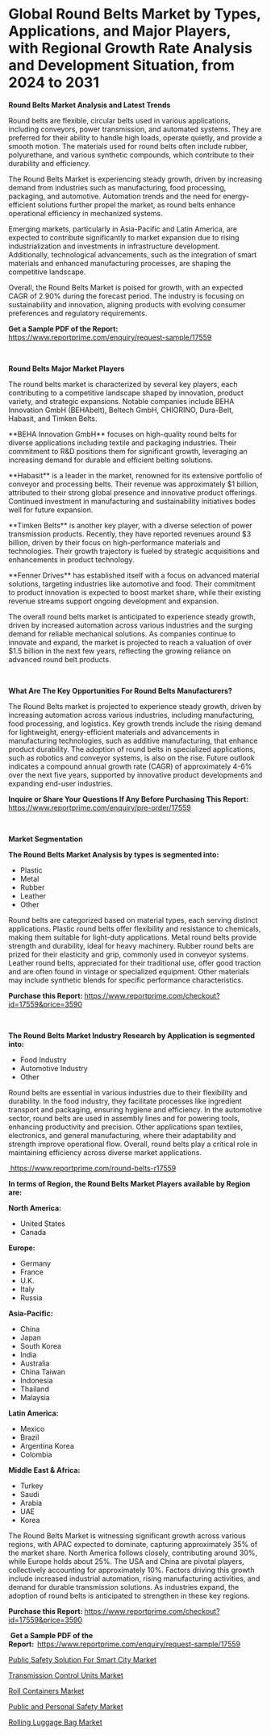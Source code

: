 <p><h1>Global Round Belts Market by Types, Applications, and Major Players, with Regional Growth Rate Analysis and Development Situation, from 2024 to 2031</h1></p><p><strong>Round Belts Market Analysis and Latest Trends</strong></p>
<p><p>Round belts are flexible, circular belts used in various applications, including conveyors, power transmission, and automated systems. They are preferred for their ability to handle high loads, operate quietly, and provide a smooth motion. The materials used for round belts often include rubber, polyurethane, and various synthetic compounds, which contribute to their durability and efficiency.</p><p>The Round Belts Market is experiencing steady growth, driven by increasing demand from industries such as manufacturing, food processing, packaging, and automotive. Automation trends and the need for energy-efficient solutions further propel the market, as round belts enhance operational efficiency in mechanized systems. </p><p>Emerging markets, particularly in Asia-Pacific and Latin America, are expected to contribute significantly to market expansion due to rising industrialization and investments in infrastructure development. Additionally, technological advancements, such as the integration of smart materials and enhanced manufacturing processes, are shaping the competitive landscape.</p><p>Overall, the Round Belts Market is poised for growth, with an expected CAGR of 2.90% during the forecast period. The industry is focusing on sustainability and innovation, aligning products with evolving consumer preferences and regulatory requirements.</p></p>
<p><strong>Get a Sample PDF of the Report:&nbsp;</strong> <a href="https://www.reportprime.com/enquiry/request-sample/17559?utm_campaign=113&utm_medium=2&utm_source=Github&utm_content=ia&utm_term=19112024&utm_id=round-belts">https://www.reportprime.com/enquiry/request-sample/17559</a></p>
<p>&nbsp;</p>
<p><strong>Round Belts Major Market Players</strong></p>
<p><p>The round belts market is characterized by several key players, each contributing to a competitive landscape shaped by innovation, product variety, and strategic expansions. Notable companies include BEHA Innovation GmbH (BEHAbelt), Beltech GmbH, CHIORINO, Dura-Belt, Habasit, and Timken Belts.</p><p>**BEHA Innovation GmbH** focuses on high-quality round belts for diverse applications including textile and packaging industries. Their commitment to R&D positions them for significant growth, leveraging an increasing demand for durable and efficient belting solutions.</p><p>**Habasit** is a leader in the market, renowned for its extensive portfolio of conveyor and processing belts. Their revenue was approximately $1 billion, attributed to their strong global presence and innovative product offerings. Continued investment in manufacturing and sustainability initiatives bodes well for future expansion.</p><p>**Timken Belts** is another key player, with a diverse selection of power transmission products. Recently, they have reported revenues around $3 billion, driven by their focus on high-performance materials and technologies. Their growth trajectory is fueled by strategic acquisitions and enhancements in product technology.</p><p>**Fenner Drives** has established itself with a focus on advanced material solutions, targeting industries like automotive and food. Their commitment to product innovation is expected to boost market share, while their existing revenue streams support ongoing development and expansion.</p><p>The overall round belts market is anticipated to experience steady growth, driven by increased automation across various industries and the surging demand for reliable mechanical solutions. As companies continue to innovate and expand, the market is projected to reach a valuation of over $1.5 billion in the next few years, reflecting the growing reliance on advanced round belt products.</p></p>
<p>&nbsp;</p>
<p><strong>What Are The Key Opportunities For Round Belts Manufacturers?</strong></p>
<p><p>The Round Belts market is projected to experience steady growth, driven by increasing automation across various industries, including manufacturing, food processing, and logistics. Key growth trends include the rising demand for lightweight, energy-efficient materials and advancements in manufacturing technologies, such as additive manufacturing, that enhance product durability. The adoption of round belts in specialized applications, such as robotics and conveyor systems, is also on the rise. Future outlook indicates a compound annual growth rate (CAGR) of approximately 4-6% over the next five years, supported by innovative product developments and expanding end-user industries.</p></p>
<p><strong>Inquire or Share Your Questions If Any Before Purchasing This Report:</strong> <a href="https://www.reportprime.com/enquiry/pre-order/17559?utm_campaign=113&utm_medium=2&utm_source=Github&utm_content=ia&utm_term=19112024&utm_id=round-belts">https://www.reportprime.com/enquiry/pre-order/17559</a></p>
<p>&nbsp;</p>
<p><strong>Market Segmentation</strong></p>
<p><strong>The Round Belts Market Analysis by types is segmented into:</strong></p>
<p><ul><li>Plastic</li><li>Metal</li><li>Rubber</li><li>Leather</li><li>Other</li></ul></p>
<p><p>Round belts are categorized based on material types, each serving distinct applications. Plastic round belts offer flexibility and resistance to chemicals, making them suitable for light-duty applications. Metal round belts provide strength and durability, ideal for heavy machinery. Rubber round belts are prized for their elasticity and grip, commonly used in conveyor systems. Leather round belts, appreciated for their traditional use, offer good traction and are often found in vintage or specialized equipment. Other materials may include synthetic blends for specific performance characteristics.</p></p>
<p><strong>Purchase this Report:&nbsp;</strong><a href="https://www.reportprime.com/checkout?id=17559&price=3590&utm_campaign=113&utm_medium=2&utm_source=Github&utm_content=ia&utm_term=19112024&utm_id=round-belts">https://www.reportprime.com/checkout?id=17559&price=3590</a></p>
<p>&nbsp;</p>
<p><strong>The Round Belts Market Industry Research by Application is segmented into:</strong></p>
<p><ul><li>Food Industry</li><li>Automotive Industry</li><li>Other</li></ul></p>
<p><p>Round belts are essential in various industries due to their flexibility and durability. In the food industry, they facilitate processes like ingredient transport and packaging, ensuring hygiene and efficiency. In the automotive sector, round belts are used in assembly lines and for powering tools, enhancing productivity and precision. Other applications span textiles, electronics, and general manufacturing, where their adaptability and strength improve operational flow. Overall, round belts play a critical role in maintaining efficiency across diverse market applications.</p></p>
<p><a href="https://www.reportprime.com/round-belts-r17559?utm_campaign=113&utm_medium=2&utm_source=Github&utm_content=ia&utm_term=19112024&utm_id=round-belts">&nbsp;https://www.reportprime.com/round-belts-r17559</a></p>
<p><strong>In terms of Region, the Round Belts Market Players available by Region are:</strong></p>
<p>
    <p> <strong> North America: </strong>
        <ul>
            <li>United States</li>
            <li>Canada</li>
        </ul>
        </p> 
    <p> <strong> Europe: </strong>
        <ul>
            <li>Germany</li>
            <li>France</li>
            <li>U.K.</li>
            <li>Italy</li>
            <li>Russia</li>
        </ul>
        </p> 
    <p> <strong> Asia-Pacific: </strong>
        <ul>
            <li>China</li>
            <li>Japan</li>
            <li>South Korea</li>
            <li>India</li>
            <li>Australia</li>
            <li>China Taiwan</li>
            <li>Indonesia</li>
            <li>Thailand</li>
            <li>Malaysia</li>
        </ul>
        </p> 
    <p> <strong> Latin America: </strong>
        <ul>
            <li>Mexico</li>
            <li>Brazil</li>
            <li>Argentina Korea</li>
            <li>Colombia</li>
        </ul>
        </p> 
    <p> <strong> Middle East & Africa: </strong>
        <ul>
            <li>Turkey</li>
            <li>Saudi</li>
            <li>Arabia</li>
            <li>UAE</li>
            <li>Korea</li>
        </ul>
    </p>
    </p>
<p><p>The Round Belts Market is witnessing significant growth across various regions, with APAC expected to dominate, capturing approximately 35% of the market share. North America follows closely, contributing around 30%, while Europe holds about 25%. The USA and China are pivotal players, collectively accounting for approximately 10%. Factors driving this growth include increased industrial automation, rising manufacturing activities, and demand for durable transmission solutions. As industries expand, the adoption of round belts is anticipated to strengthen in these key regions.</p></p>
<p><strong>Purchase this Report: </strong><a href="https://www.reportprime.com/checkout?id=17559&price=3590&utm_campaign=113&utm_medium=2&utm_source=Github&utm_content=ia&utm_term=19112024&utm_id=round-belts">https://www.reportprime.com/checkout?id=17559&price=3590</a></p>
<p>&nbsp;<strong>Get a Sample PDF of the Report:&nbsp;&nbsp;</strong><a href="https://www.reportprime.com/enquiry/request-sample/17559?utm_campaign=113&utm_medium=2&utm_source=Github&utm_content=ia&utm_term=19112024&utm_id=round-belts">https://www.reportprime.com/enquiry/request-sample/17559</a></p>
<p><strong></strong></p>
<p><p><a href="https://issuu.com/reportprime-2/docs/public-safety-solution-for-smart-ci_de93bd46cd3b47?utm_campaign=113&utm_medium=2&utm_source=Github&utm_content=ia&utm_term=19112024&utm_id=round-belts">Public Safety Solution For Smart City Market</a></p><p><a href="https://www.linkedin.com/pulse/comprehensive-assessment-transmission-control-units-markets-66-tdtee?utm_campaign=113&utm_medium=2&utm_source=Github&utm_content=ia&utm_term=19112024&utm_id=round-belts">Transmission Control Units Market</a></p><p><a href="https://github.com/SamiaChowdhury801/Market-Research-Report-List-1/blob/main/roll-containers-market.md?utm_campaign=113&utm_medium=2&utm_source=Github&utm_content=ia&utm_term=19112024&utm_id=round-belts">Roll Containers Market</a></p><p><a href="https://issuu.com/reportprime-2/docs/public-and-personal-safety-market-s_373ad8c2a4c27b?utm_campaign=113&utm_medium=2&utm_source=Github&utm_content=ia&utm_term=19112024&utm_id=round-belts">Public and Personal Safety Market</a></p><p><a href="https://github.com/LilianFaulkner65/Market-Research-Report-List-1/blob/main/rolling-luggage-bag-market.md?utm_campaign=113&utm_medium=2&utm_source=Github&utm_content=ia&utm_term=19112024&utm_id=round-belts">Rolling Luggage Bag Market</a></p></p>